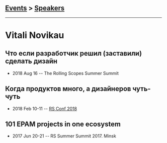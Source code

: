 ## [Events](../README.md) > [Speakers](../speakers.md)
---

# Vitali Novikau

## Что если разработчик решил (заставили) сделать дизайн
- 2018 Aug 16 -- The Rolling Scopes Summer Summit    
## Когда продуктов много, а дизайнеров чуть-чуть
- 2018 Feb 10-11 -- [RS Conf 2018](https://youtu.be/_qBJvY_kbyU)    
## 101 EPAM projects in one ecosystem
- 2017 Jun 20-21 -- RS Summer Summit 2017. Minsk    
